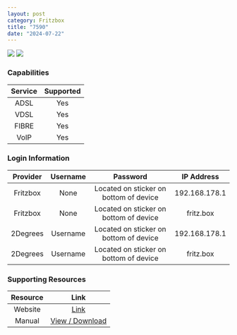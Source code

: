 ```yaml
---
layout: post
category: Fritzbox
title: "7590"
date: "2024-07-22"
---
```

<img src="https://www.pbtech.co.nz/imgprod/M/O/MODFZB7951__1.jpg?h=1644108562" class="modem_image">
<img src="https://www.connect.de/bilder/118661059/landscapex1200-c0/fritzbox_7560_anschluesse.jpg" class="modem_image">

### Capabilities

| Service | Supported |
| :-: | :-: |
| ADSL | Yes |
| VDSL | Yes |
| FIBRE | Yes |
| VoIP | Yes |

### Login Information

| Provider | Username | Password | IP Address |
| :-: | :-: | :-: | :-: |
| Fritzbox | None | Located on sticker on bottom of device | 192.168.178.1 |
| Fritzbox | None | Located on sticker on bottom of device | fritz.box |
| 2Degrees | Username | Located on sticker on bottom of device | 192.168.178.1 |
| 2Degrees | Username | Located on sticker on bottom of device | fritz.box |

### Supporting Resources

| Resource | Link |
| :-: | :-: |
| Website | [Link](https://en.avm.de/products/fritzbox/fritzbox-7590/) |
| Manual | [View / Download](https://assets.avm.de/files/docs/fritzbox/fritzbox-7560/fritzbox-7590_man_en_GB.pdf) |
